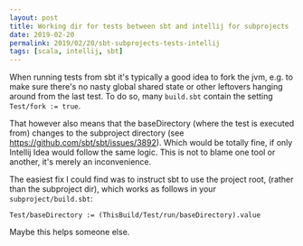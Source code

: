 ```yaml
---
layout: post
title: Working dir for tests between sbt and intellij for subprojects
date: 2019-02-20
permalink: 2019/02/20/sbt-subprojects-tests-intellij
tags: [scala, intellij, sbt]
---
```

When running tests from sbt it's typically a good idea to fork the jvm, e.g. to make sure there's no nasty global shared state or other leftovers hanging around from the last test. To do so, many `build.sbt` contain the setting `Test/fork := true`. 

That however also means that the baseDirectory (where the test is executed from) changes to the subproject directory (see https://github.com/sbt/sbt/issues/3892). Which would be totally fine, if only Intellij Idea would follow the same logic. This is not to blame one tool or another, it's merely an inconvenience.

The easiest fix I could find was to instruct sbt to use the project root, (rather than the subproject dir), which works as follows in your `subproject/build.sbt`:

```
Test/baseDirectory := (ThisBuild/Test/run/baseDirectory).value
```

Maybe this helps someone else. 
